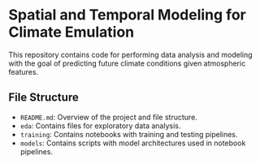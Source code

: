 # Spatial and Temporal Modeling for Climate Emulation

This repository contains code for performing data analysis and modeling with the goal of predicting future climate conditions given atmospheric features.

## File Structure

- `README.md`: Overview of the project and file structure.
- `eda`: Contains files for exploratory data analysis.
- `training`: Contains notebooks with training and testing pipelines.
- `models`: Contains scripts with model architectures used in notebook pipelines.
